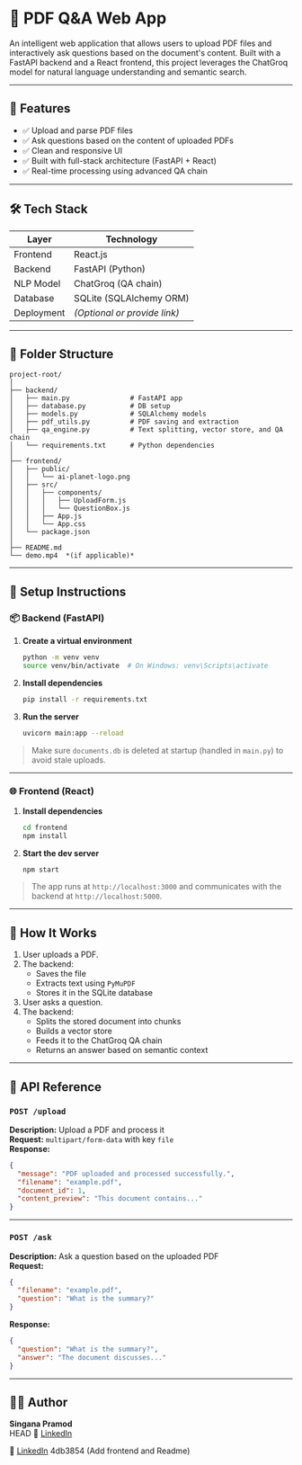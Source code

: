 # 📄 PDF Q&A Web App

An intelligent web application that allows users to upload PDF files and interactively ask questions based on the document's content. Built with a FastAPI backend and a React frontend, this project leverages the ChatGroq model for natural language understanding and semantic search.

---

## 🚀 Features

- ✅ Upload and parse PDF files
- ✅ Ask questions based on the content of uploaded PDFs
- ✅ Clean and responsive UI
- ✅ Built with full-stack architecture (FastAPI + React)
- ✅ Real-time processing using advanced QA chain

---

## 🛠️ Tech Stack

| Layer        | Technology            |
|--------------|------------------------|
| Frontend     | React.js               |
| Backend      | FastAPI (Python)       |
| NLP Model    | ChatGroq (QA chain)    |
| Database     | SQLite (SQLAlchemy ORM)|
| Deployment   | *(Optional or provide link)* |

---

## 📂 Folder Structure

```
project-root/
│
├── backend/
│   ├── main.py               # FastAPI app
│   ├── database.py           # DB setup
│   ├── models.py             # SQLAlchemy models
│   ├── pdf_utils.py          # PDF saving and extraction
│   ├── qa_engine.py          # Text splitting, vector store, and QA chain
│   └── requirements.txt      # Python dependencies
│
├── frontend/
│   ├── public/
│   │   └── ai-planet-logo.png
│   ├── src/
│   │   ├── components/
│   │   │   ├── UploadForm.js
│   │   │   └── QuestionBox.js
│   │   ├── App.js
│   │   └── App.css
│   └── package.json
│
├── README.md
└── demo.mp4  *(if applicable)*
```

---

## 🔧 Setup Instructions

### 📦 Backend (FastAPI)

1. **Create a virtual environment**  
   ```bash
   python -m venv venv
   source venv/bin/activate  # On Windows: venv\Scripts\activate
   ```

2. **Install dependencies**  
   ```bash
   pip install -r requirements.txt
   ```

3. **Run the server**  
   ```bash
   uvicorn main:app --reload
   ```

> Make sure `documents.db` is deleted at startup (handled in `main.py`) to avoid stale uploads.

---

### 🌐 Frontend (React)

1. **Install dependencies**  
   ```bash
   cd frontend
   npm install
   ```

2. **Start the dev server**  
   ```bash
   npm start
   ```

> The app runs at `http://localhost:3000` and communicates with the backend at `http://localhost:5000`.

---

## 🧠 How It Works

1. User uploads a PDF.
2. The backend:
   - Saves the file
   - Extracts text using `PyMuPDF`
   - Stores it in the SQLite database
3. User asks a question.
4. The backend:
   - Splits the stored document into chunks
   - Builds a vector store
   - Feeds it to the ChatGroq QA chain
   - Returns an answer based on semantic context

---

## 📌 API Reference

### `POST /upload`

**Description:** Upload a PDF and process it  
**Request:** `multipart/form-data` with key `file`  
**Response:**  
```json
{
  "message": "PDF uploaded and processed successfully.",
  "filename": "example.pdf",
  "document_id": 1,
  "content_preview": "This document contains..."
}
```

---

### `POST /ask`

**Description:** Ask a question based on the uploaded PDF  
**Request:**  
```json
{
  "filename": "example.pdf",
  "question": "What is the summary?"
}
```

**Response:**  
```json
{
  "question": "What is the summary?",
  "answer": "The document discusses..."
}
```

---

## 👨‍💻 Author

**Singana Pramod**  
 HEAD
🔗 [LinkedIn](https://linkedin.com/in/singanapramod)

🔗 [LinkedIn](https://linkedin.com/in/singanapramod)
4db3854 (Add frontend and Readme)
